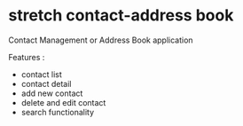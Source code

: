 # stretch contact-address book
Contact Management or Address Book application

Features :
- contact list
- contact detail
- add new contact
- delete and edit contact
- search functionality

